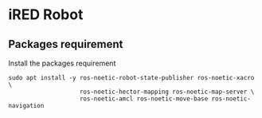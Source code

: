 # iRED Robot
## Packages requirement
Install the packages requirement
```
sudo apt install -y ros-noetic-robot-state-publisher ros-noetic-xacro \
                    ros-noetic-hector-mapping ros-noetic-map-server \
                    ros-noetic-amcl ros-noetic-move-base ros-noetic-navigation
```